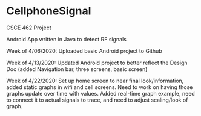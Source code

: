 # CellphoneSignal

CSCE 462 Project

Android App written in Java to detect RF signals

Week of 4/06/2020: Uploaded basic Android project to Github

Week of 4/13/2020: Updated Android project to better reflect the Design Doc (added Navigation bar, three screens, basic screen)

Week of 4/22/2020: Set up home screen to near final look/information, added static graphs in wifi and cell screens. Need to work on having those graphs update over time with values. Added real-time graph example, need to connect it to actual signals to trace, and need to adjust scaling/look of graph.
